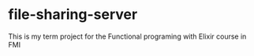 # file-sharing-server
This is my term project for the Functional programing with Elixir course in FMI
